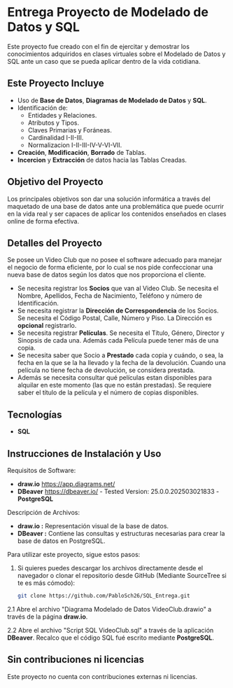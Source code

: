 # Entrega Proyecto de Modelado de Datos y SQL

Este proyecto fue creado con el fin de ejercitar y demostrar los conocimientos adquiridos en clases virtuales sobre el Modelado de Datos y SQL ante un caso que se pueda aplicar dentro de la vida cotidiana.

## Este Proyecto Incluye

- Uso de **Base de Datos**, **Diagramas de Modelado de Datos** y **SQL**.
- Identificación de:
   - Entidades y Relaciones.
   - Atributos y Tipos.
   - Claves Primarias y Foráneas.
   - Cardinalidad I-II-III.
   - Normalizacion I-II-III-IV-V-VI-VII.
- **Creación**, **Modificación**, **Borrado** de Tablas.
- **Incercion** y **Extracción** de datos hacia las Tablas Creadas.

## Objetivo del Proyecto

Los principales objetivos son dar una solución informática a través del maquetado de una base de datos ante una problemática que puede ocurrir en la vida real y ser capaces de aplicar los contenidos enseñados en clases online de forma efectiva.

## Detalles del Proyecto

Se posee un Video Club que no posee el software adecuado para manejar el negocio de forma eficiente, por lo cual se nos pide confeccionar una nueva base de datos según los datos que nos proporciona el cliente.

- Se necesita registrar los **Socios** que van al Video Club. Se necesita el Nombre, Apellidos, Fecha de Nacimiento, Teléfono y número de Identificación.
- Se necesita registrar la **Dirección de Correspondencia** de los Socios. Se necesita el Código Postal, Calle, Número y Piso. La Dirección es **opcional** registrarlo.
- Se necesita registrar **Películas**. Se necesita el Título, Género, Director y Sinopsis de cada una. Además cada Película puede tener más de una copia.
- Se necesita saber que Socio a **Prestado** cada copia y cuándo, o sea, la fecha en la que se la ha llevado y la fecha de la devolución. Cuando una película no tiene fecha de devolución, se considera prestada.
- Además se necesita consultar qué películas estan disponibles para alquilar en este momento (las que no están prestadas). Se requiere saber el título de la película y el número de copias disponibles.

## Tecnologías

- **SQL**

## Instrucciones de Instalación y Uso

Requisitos de Software:

- **draw.io** https://app.diagrams.net/
- **DBeaver** https://dbeaver.io/ - Tested Version: 25.0.0.202503021833 - **PostgreSQL**

Descripción de Archivos:

- **draw.io :** Representación visual de la base de datos.
- **DBeaver :** Contiene las consultas y estructuras necesarias para crear la base de datos en PostgreSQL.

Para utilizar este proyecto, sigue estos pasos:

1. Si quieres puedes descargar los archivos directamente desde el navegador o clonar el repositorio desde GitHub (Mediante SourceTree si te es más cómodo):
   ```bash
   git clone https://github.com/PabloSch26/SQL_Entrega.git
2.1 Abre el archivo "Diagrama Modelado de Datos VideoClub.drawio" a través de la página **draw.io**.

2.2 Abre el archivo "Script SQL VideoClub.sql" a través de la aplicación  **DBeaver**. Recalco que el código SQL fué escrito mediante **PostgreSQL**.

## Sin contribuciones ni licencias

Este proyecto no cuenta con contribuciones externas ni licencias.
